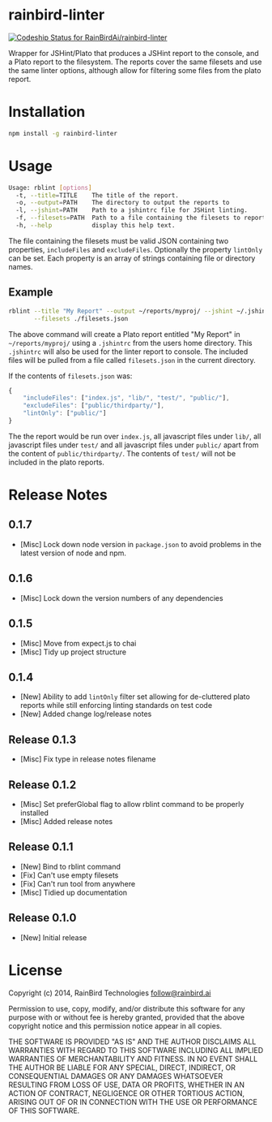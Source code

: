 # rainbird-linter

[ ![Codeship Status for RainBirdAi/rainbird-linter](https://www.codeship.io/projects/a5b34b90-35a4-0132-be58-5a23f417d8f3/status)](https://www.codeship.io/projects/41124)

Wrapper for JSHint/Plato that produces a JSHint report to the console, and a
Plato report to the filesystem. The reports cover the same filesets and use the
same linter options, although allow for filtering some files from the plato
report.


# Installation

```bash
npm install -g rainbird-linter
```

# Usage

```bash
Usage: rblint [options]
  -t, --title=TITLE    The title of the report.
  -o, --output=PATH    The directory to output the reports to
  -l, --jshint=PATH    Path to a jshintrc file for JSHint linting.
  -f, --filesets=PATH  Path to a file containing the filesets to report on.
  -h, --help           display this help text.
```

The file containing the filesets must be valid JSON containing two properties,
`includeFiles` and `excludeFiles`. Optionally the property `lintOnly` can be
set. Each property is an array of strings containing file or directory names.

## Example

```bash
rblint --title "My Report" --output ~/reports/myproj/ --jshint ~/.jshintrc \
       --filesets ./filesets.json
```

The above command will create a Plato report entitled "My Report" in
`~/reports/myproj/` using a `.jshintrc` from the users home directory. This 
`.jshintrc` will also be used for the linter report to console. The included
files will be pulled from a file called `filesets.json` in the current
directory.

If the contents of `filesets.json` was:

```javascript
{
    "includeFiles": ["index.js", "lib/", "test/", "public/"],
    "excludeFiles": ["public/thirdparty/"],
    "lintOnly": ["public/"]
}
```

The the report would be run over `index.js`, all javascript files under `lib/`,
all javascript files under `test/` and all javascript files under `public/`
apart from the content of `public/thirdparty/`. The contents of `test/` will not
be included in the plato reports.

# Release Notes

## 0.1.7

  * [Misc] Lock down node version in `package.json` to avoid problems in the 
           latest version of node and npm.

## 0.1.6
  * [Misc] Lock down the version numbers of any dependencies

## 0.1.5

  * [Misc] Move from expect.js to chai
  * [Misc] Tidy up project structure

## 0.1.4

  *  [New] Ability to add `lintOnly` filter set allowing for de-cluttered plato
           reports while still enforcing linting standards on test code
  *  [New] Added change log/release notes

## Release 0.1.3

  * [Misc] Fix type in release notes filename

## Release 0.1.2

  * [Misc] Set preferGlobal flag to allow rblint command to be properly installed
  * [Misc] Added release notes

## Release 0.1.1

  *  [New] Bind to rblint command
  *  [Fix] Can't use empty filesets
  *  [Fix] Can't run tool from anywhere
  * [Misc] Tidied up documentation

## Release 0.1.0

  * [New] Initial release

# License

Copyright (c) 2014, RainBird Technologies <follow@rainbird.ai>

Permission to use, copy, modify, and/or distribute this software for any
purpose with or without fee is hereby granted, provided that the above
copyright notice and this permission notice appear in all copies.

THE SOFTWARE IS PROVIDED "AS IS" AND THE AUTHOR DISCLAIMS ALL WARRANTIES
WITH REGARD TO THIS SOFTWARE INCLUDING ALL IMPLIED WARRANTIES OF
MERCHANTABILITY AND FITNESS. IN NO EVENT SHALL THE AUTHOR BE LIABLE FOR
ANY SPECIAL, DIRECT, INDIRECT, OR CONSEQUENTIAL DAMAGES OR ANY DAMAGES
WHATSOEVER RESULTING FROM LOSS OF USE, DATA OR PROFITS, WHETHER IN AN
ACTION OF CONTRACT, NEGLIGENCE OR OTHER TORTIOUS ACTION, ARISING OUT OF
OR IN CONNECTION WITH THE USE OR PERFORMANCE OF THIS SOFTWARE.
